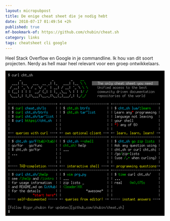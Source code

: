 ```yaml
---
layout: micropubpost
title: De enige cheat sheet die je nodig hebt
date: 2018-07-17 01:49:54 +2h
published: true
mf-bookmark-of: https://github.com/chubin/cheat.sh
category: links
tags: cheatsheet cli google
---
```

Heel Stack Overflow en Google in je commandline. Ik hou van dit soort projecten. Nerdy as hell maar heel relevant voor een groep ontwikkelaars.

![](/images/cheatsheet.png)